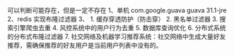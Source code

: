 可以判断可能存在，但是一定不存在
1、单机
    <dependency>
        <groupId>com.google.guava</groupId>
        <artifactId>guava</artifactId>
        <version>31.1-jre</version> <!-- 版本请根据需要选择 -->
    </dependency>
2、redis 实现布隆过滤器
3、
    1. 缓存穿透防护（防击穿）
    2. 黑名单过滤器
    3. 搜索引擎爬虫去重
    4. 风控系统中的用户行为去重
    5. 数据库查询优化
    6. 分布式系统的分布式布隆过滤器
    7. 社交网络及机器学习推荐系统：社交网络中生成大量好友推荐，需确保推荐的好友用户是当前用户列表中没有的。


